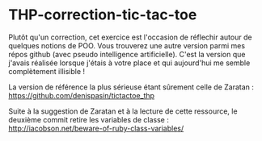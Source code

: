 # THP-correction-tic-tac-toe
Plutôt qu'un correction, cet exercice est l'occasion de réflechir autour de quelques notions de POO.
Vous trouverez une autre version parmi mes répos github (avec pseudo intelligence artificielle).
C'est la version que j'avais réalisée lorsque j'étais à votre place et qui aujourd'hui me semble complètement illisible !

La version de référence la plus sérieuse étant sûrement celle de Zaratan :
https://github.com/denispasin/tictactoe_thp

Suite à la suggestion de Zaratan et à la lecture de cette ressource, le deuxième commit retire les variables de classe :
http://iacobson.net/beware-of-ruby-class-variables/
